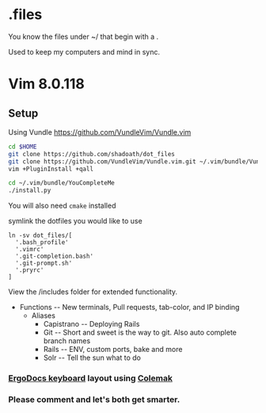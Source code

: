 # .files
You know the files under ~/ that begin with a .

Used to keep my computers and mind in sync.

# Vim 8.0.118
## Setup
Using Vundle https://github.com/VundleVim/Vundle.vim
``` bash
cd $HOME
git clone https://github.com/shadoath/dot_files
git clone https://github.com/VundleVim/Vundle.vim.git ~/.vim/bundle/Vundle.vim
vim +PluginInstall +qall

cd ~/.vim/bundle/YouCompleteMe
./install.py
```
You will also need `cmake` installed

symlink the dotfiles you would like to use
```
ln -sv dot_files/[
  '.bash_profile'
  '.vimrc'
  '.git-completion.bash'
  '.git-prompt.sh'
  '.pryrc'
]
```

View the /includes folder for extended functionality.
* Functions       --  New terminals, Pull requests, tab-color, and IP binding
  * Aliases
    * Capistrano  -- Deploying Rails
    * Git         -- Short and sweet is the way to git. Also auto complete branch names
    * Rails       -- ENV, custom ports, bake and more
    * Solr        -- Tell the sun what to do

### [ErgoDocs keyboard](https://input.club/configurator-ergodox/) layout using [Colemak](https://colemak.com/Learn)

### Please comment and let's both get smarter.

